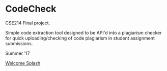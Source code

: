 # CodeCheck

CSE214 Final project.

Simple code extraction tool designed to be API'd into a plagiarism checker for quick uploading/checking of code plagiarism in student assignment submissions.

Summer '17


[Welcome Splash](/ss1.png "Welcome Splash")
